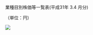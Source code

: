 業種目別株価等一覧表(平成31年 $3.4$ 月分)

（単位：円）

![](https://www.nta.go.jp/tmp/037aa2a7-598b-4acd-bc4b-3b0a974d417b/images/2bc5c241a5a0cd9628c17b44cc24e86fd6f1ae8c689d779a0f50bc5cb044df74.jpg)